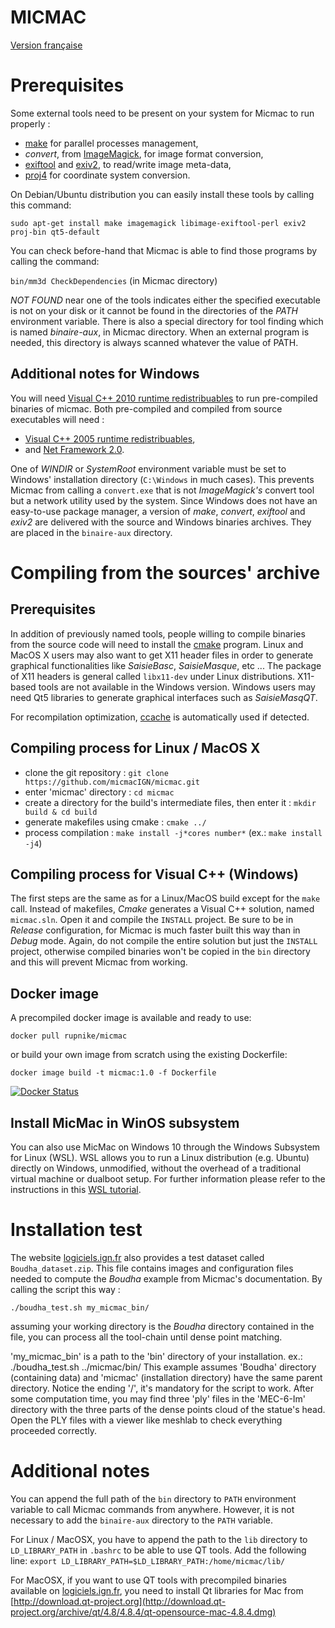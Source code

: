 MICMAC
======

[Version française](LISEZMOI.md)

# Prerequisites

Some external tools need to be present on your system for Micmac to run properly :
- [make](http://www.gnu.org/software/make) for parallel processes management,
- *convert*, from [ImageMagick](http://www.imagemagick.org), for image format conversion,
- [exiftool](http://www.sno.phy.queensu.ca/~phil/exiftool) and [exiv2](http://www.exiv2.org), to read/write image meta-data,
- [proj4](http://trac.osgeo.org/proj/) for coordinate system conversion.

On Debian/Ubuntu distribution you can easily install these tools by calling this command:

`sudo apt-get install make imagemagick libimage-exiftool-perl exiv2 proj-bin qt5-default`

You can check before-hand that Micmac is able to find those programs by calling the command:

`bin/mm3d CheckDependencies` (in Micmac directory)

*NOT FOUND* near one of the tools indicates either the specified executable is not on your disk or it cannot be found in the
directories of the *PATH* environment variable.
There is also a special directory for tool finding which is named *binaire-aux*, in Micmac directory. When an external program
is needed, this directory is always scanned whatever the value of PATH.

## Additional notes for Windows

You will need [Visual C++ 2010 runtime redistribuables](http://www.microsoft.com/fr-fr/download/details.aspx?id=5555) to run pre-compiled binaries of micmac.
Both pre-compiled and compiled from source executables will need :
- [Visual C++ 2005 runtime redistribuables](http://www.microsoft.com/fr-fr/download/details.aspx?id=3387),
- and [Net Framework 2.0](http://www.microsoft.com/fr-fr/download/details.aspx?id=1639).

One of *WINDIR* or *SystemRoot* environment variable must be set to Windows' installation directory (`C:\Windows` in much cases).
This prevents Micmac from calling a `convert.exe` that is not *ImageMagick's* convert tool but a network utility used by the system.
Since Windows does not have an easy-to-use package manager, a version of *make*, *convert*, *exiftool* and *exiv2* are delivered with
the source and Windows binaries archives. They are placed in the `binaire-aux` directory.

# Compiling from the sources' archive

## Prerequisites

In addition of previously named tools, people willing to compile binaries from the source code will need to install the [cmake](www.cmake.org)
program. Linux and MacOS X users may also want to get X11 header files in order to generate graphical functionalities like *SaisieBasc*, *SaisieMasque*, etc ...
The package of X11 headers is general called `libx11-dev` under Linux distributions.
X11-based tools are not available in the Windows version.
Windows users may need Qt5 libraries to generate graphical interfaces such as *SaisieMasqQT*.

For recompilation optimization, [ccache](ccache.dev) is automatically used if detected.

## Compiling process for Linux / MacOS X

- clone the git repository : `git clone https://github.com/micmacIGN/micmac.git`
- enter 'micmac' directory : `cd micmac`
- create a directory for the build's intermediate files, then enter it : `mkdir build & cd build`
- generate makefiles using cmake : `cmake ../`
- process compilation : `make install -j*cores number*` (ex.: `make install -j4`)

## Compiling process for Visual C++ (Windows)

The first steps are the same as for a Linux/MacOS build except for the `make` call.
Instead of makefiles, *Cmake* generates a Visual C++ solution, named `micmac.sln`. Open it and compile the `INSTALL` project. 
Be sure to be in *Release* configuration, for Micmac is much faster built this way than in *Debug* mode.
Again, do not compile the entire solution but just the `INSTALL` project, otherwise compiled binaries won't be copied in the `bin` directory and this will prevent Micmac from working.

## Docker image
A precompiled docker image is available and ready to use:

`docker pull rupnike/micmac`

or build your own image from scratch using the existing Dockerfile:

`docker image build -t micmac:1.0 -f Dockerfile`

[![Docker Status](https://dockeri.co/image/rupnike/micmac)](https://hub.docker.com/r/rupnike/micmac/)

## Install MicMac in WinOS subsystem

You can also use MicMac on Windows 10 through the Windows Subsystem for Linux (WSL). WSL allows you to run a Linux distribution (e.g. Ubuntu) directly on Windows, unmodified, without the overhead of a traditional virtual machine or dualboot setup. For further information please refer to the instructions in this [WSL tutorial](https://micmac.ensg.eu/index.php/Install_MicMac_in_Windows_Subsystem_for_Linux).

# Installation test

The website [logiciels.ign.fr](http://logiciels.ign.fr/?Telechargement,20) also provides a test dataset called `Boudha_dataset.zip`.
This file contains images and configuration files needed to compute the *Boudha* example from Micmac's documentation. By calling the script this way :

`./boudha_test.sh my_micmac_bin/`

assuming your working directory is the *Boudha* directory contained in the file, you can process all the tool-chain until dense point matching. 

'my_micmac_bin' is a path to the 'bin' directory of your installation.
	ex.: ./boudha_test.sh ../micmac/bin/
	This example assumes 'Boudha' directory (containing data) and 'micmac' (installation directory) have the same parent directory. Notice
the ending '/', it's mandatory for the script to work.
	After some computation time, you may find three 'ply' files in the 'MEC-6-Im' directory with the three parts of the dense points cloud
of the statue's head. Open the PLY files with a viewer like meshlab to check everything proceeded correctly.

# Additional notes

You can append the full path of the `bin` directory to `PATH` environment variable to call Micmac commands from anywhere. However, it is not necessary to add the `binaire-aux` directory to the `PATH` variable.

For Linux / MacOSX, you have to append the path to the `lib` directory to `LD_LIBRARY_PATH` in `.bashrc` to be able to use QT tools. 
Add the following line: `export LD_LIBRARY_PATH=$LD_LIBRARY_PATH:/home/micmac/lib/`

For MacOSX, if you want to use QT tools with precompiled binaries available on [logiciels.ign.fr](http://logiciels.ign.fr/?Telechargement,20), you need to install Qt libraries for Mac from [http://download.qt-project.org](http://download.qt-project.org/archive/qt/4.8/4.8.4/qt-opensource-mac-4.8.4.dmg)
